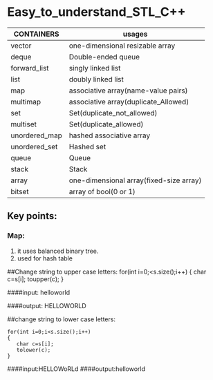 # Easy_to_understand_STL_C++

CONTAINERS | usages
-----------|-------------
 vector | one-dimensional resizable array
 deque  | Double-ended queue
 forward_list | singly linked list
 list  | doubly linked list
 map  | associative array(name-value pairs)
 multimap | associative array(duplicate_Allowed)
 set | Set(duplicate_not_allowed)
 multiset | Set(duplicate_allowed)
 unordered_map | hashed associative array
 unordered_set | Hashed set
 queue | Queue
 stack | Stack
 array | one-dimensional array(fixed-size array)
 bitset | array of bool(0 or 1)
 


## Key points:
  
### Map:
  1. it uses balanced binary tree.
  2. used for hash table
 
               
##Change string to upper case letters:
    for(int i=0;<s.size();i++)
    { 
          char c=s[i];
          toupper(c);
    }
  
####input: helloworld
  
####output: HELLOWORLD
  
  
##change string to lower case letters:

    for(int i=0;i<s.size();i++)
    {
       char c=s[i];
       tolower(c);
    }

####input:HELLOWoRLd
####output:helloworld
 
